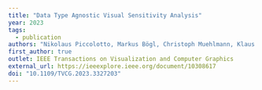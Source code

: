 ```yaml
---
title: "Data Type Agnostic Visual Sensitivity Analysis"
year: 2023
tags:
  - publication
authors: "Nikolaus Piccolotto, Markus Bögl, Christoph Muehlmann, Klaus Nordhausen, Peter Filzmoser, Johanna Schmidt, Silvia Miksch"
first_author: true
outlet: IEEE Transactions on Visualization and Computer Graphics
external_url: https://ieeexplore.ieee.org/document/10308617
doi: "10.1109/TVCG.2023.3327203"
---
```

